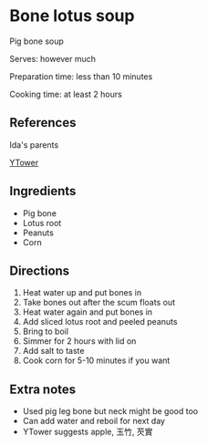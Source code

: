 # Bone lotus soup

Pig bone soup

Serves: however much

Preparation time: less than 10 minutes

Cooking time: at least 2 hours

## References

Ida's parents

[YTower](https://www.facebook.com/watch/?v=2674264402624342)

## Ingredients

- Pig bone
- Lotus root
- Peanuts
- Corn

## Directions

1. Heat water up and put bones in
2. Take bones out after the scum floats out
3. Heat water again and put bones in
4. Add sliced lotus root and peeled peanuts
5. Bring to boil
6. Simmer for 2 hours with lid on
7. Add salt to taste
8. Cook corn for 5-10 minutes if you want

## Extra notes

- Used pig leg bone but neck might be good too
- Can add water and reboil for next day
- YTower suggests apple, 玉竹, 芡實
